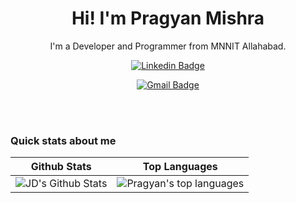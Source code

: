 <h1 align="center">Hi! I'm Pragyan Mishra</h1>

<p align="center">
I'm a Developer and Programmer from MNNIT Allahabad.
</p>

<div align="center">

  [![Linkedin Badge](https://img.shields.io/badge/-pragyankmishra-blue?style=flat-square&logo=Linkedin&logoColor=white&link=https://www.linkedin.com/in/pragyankmishra/)](https://www.linkedin.com/in/pragyankmishra/)
 
  [![Gmail Badge](https://img.shields.io/badge/-pragyankmishra-c14438?style=flat-square&logo=Gmail&logoColor=white&link=mailto:pragyankmishra@gmail.com)](mailto:pragyankmishra@gmail.com)
</div>
<br>
<br>

### Quick stats about me
| Github Stats | Top Languages |
| --- | --- |
| ![JD's Github Stats](https://github-readme-stats.vercel.app/api?username=pragyankmishra&show_icons=true&title_color=f6c32c&icon_color=f6c32c&text_color=9f9f9f&bg_color=151515&count_private=true) | ![Pragyan's top languages](https://github-readme-stats.vercel.app/api/top-langs/?username=pragyankmishra&show_icons=true&title_color=f6c32c&icon_color=f6c32c&text_color=9f9f9f&bg_color=151515&count_private=true&layout=compact) |
